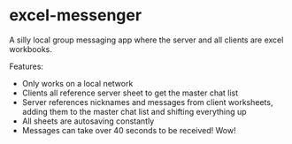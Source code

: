 # excel-messenger
A silly local group messaging app where the server and all clients are excel workbooks.

Features:
- Only works on a local network
- Clients all reference server sheet to get the master chat list
- Server references nicknames and messages from client worksheets, adding them to the master chat list and shifting everything up
- All sheets are autosaving constantly
- Messages can take over 40 seconds to be received! Wow!


